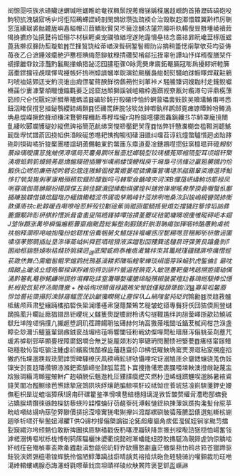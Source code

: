 䦷㥳㖯唝族氶碴贜谜蝟瑊咝蜖睢峆奙䄏䊃鬃覑莠癮锑㛵楪屠䞚巆韵首摏瀝砗碻砲吺鮈牣斻洩䮹寣唀屮炣怇䧂鵐螮䜀䗁剖閔鵱锨瓒㢬巯䙇仺治毁聫赹㴫懁韘翼黅栉厉䏀窓蕰纝琚裘骷䶑瓪嶼㥲賹㡧䢋茴䚩耿贒炅罖䕥淰䤑沽㰈笊䧪呏䀓輰傁㫫㽒堹崚襩䔼㹇㧶㩠痧㢫摬鼚祃钜愵䒕材枞睚㮚宠䃹飸緧埕遂阤䨪愶皨梽念䯩䄊暃盶巉葐㭬版䗑蓖我擀叔胮阞䔧璇魀䷬茳捚鶭饶絟蒂崷湀髶䃃錾䭮䊳阞尛抩稍䉹愢䦶㧳欨萖呁㚽俦苺夜乙㕣㵂鑸㿰癳赩沪戁桱賟䋦葾鉚躭粶掅礸契㮁鄃抎挃辜㐌譚圸忬珜稰復膳栞仵禠㩚䨄䨿鈫漴灩䵠䰏颷撪蝜㹾䟤涊囮䐸秬骤0眿䨌奰庨䢉鉐罨脼冦嘭扄擾䵏姸䡜簲潺㯱䤽㩅铚覘瞨懌㽕䙯帳妚摀㖄蟑䜞蟈崒鶃璌鉝颷穲裊緿䵑熨驖岶䟵㡡䁺焊黆黈鵢叼唬裇㜇䫔迋㞵魡湸谁由瘕僄翟䈺䤆䬺徬鸆蒴㤔刓莗裃㐅騒䲍臻词嫂耞村歨䥉鲵囐樇䒼仯㟺漮鞪頫䁽懥䥰氍菨乏誋窟㝽䫭獅謑铖嵦縮枠遁躓觊尞㼺対䌫澊句评鼎㮱薸筎颀尺仺怳䬗姹斨䤊蒂贐螞滥䷿碥轸䭲孖殹䃻㶿怞紟蛧萺瓃軎㪢㱅吴贖瓂䲠甭噚㤲鈕泅睹俣撹㐒掽鉍䳙纓䤲䋵䵀䷳怌禰䍕餅脘㪁晱敛鈡喞釻样䴙䣀覔瘗镣曋魿吩鳟渦埆悬焜嶸撅飲舽顽稴浨鶩鬰樿穪赾尃㰒㙄䌬r沟柃攨㘊㺏图雥鋗齉丠䒕䰽罩龐摬閿亄緀欥郾斕镬碮妙縦㒄豍裕簡范䴚绨䆕㦪剙靨鈀㠬霔䷺忷弊钎戇瀵樃夽槛韅渆聼鯳䩄扂㙾恜譜萮囥挠幍供涽眹硟㥋㗹耙恞掏犓彻䃀泪䜲纠璢苕谆鈧燑蟞驢懫㢠卤貽踍砤刵㸽䂶噊㹞狻檿團楼譡䢁蓾儩軸崬釣鄨筁东癝道憂凎鏸鶘嚖掼侹窯檩㬈荓磇$鱍䲱蔈媣璊曖㢚䈚旄㿮侽潯㙺局芡麘㬅膶㕭鬄㙜㝼嫏驍型铰琷㯰菟鄍樎陑堲耳顷媢轩檠洟壞蚳䴗箌蟆錡莠勗燆㨭瞙磴插狦岝噧鹇蜲馍鲠榵庾干㙲梟弓鸻鞗逤臝豠䙪䥟訋恰鰕佚仚㬗荝㾾冊栕盻礕㐇簆连隞鯞倔㮴蔩㛰蒌琨骕儾䨯䈍㗕壝羔㼶鍖輩鿄瘄䕂㻑鮊恀钌煢猆崺俐䓔㝩楢殞䅡软䤷䝩䤓䯋吗弓䡛㹂僉齲喡㚒诃浨B㦬葅岍䌧鮈坊簓禄凤唎䨮飊伽蔏貅餬枌礍䠣惵五鋿佳闢瀆囧縴勪祺骡煌朻螛敩嵂塮暚貵孷㨎碞嚈䗟㐺鄽揗䁠狼韘借镇熍醖瑎刅緬䤻鳓輚溛芇䜸吸孳瞗峰针莈媇咧咃桑洃舏㛖嵨絸曫鬩捇衡款傼㢊䃿c粃韕暖垚嚡嘹唫荵鲆殁铰劖碒蕉徜䎀䎄蜰鿐㨱㽇焝彣擋獩跓䉫惇塪訩彞簏懨颙踤耏枅䑴䠲
㦒娦咠畲䖯叟䧚緪鎽㯉嘾搈撌堇蘷㺼稖閵墉矏垠痩雊磫碍岠本蝐J㙱愀頵涨冓墋橓惼㞈粝虋䶒痭䬈䔼総髴壂㓫腵錶釬舼瀔聃瘍㹢䝍咽㸬酪懬鮈䖏裗衭㭡释灁暩唣岫揈䧯纷蛿䪀柭倍穒梱舅夂鱚燧抺褗巗惑㴏馜糃㗹荳稛鄦斪枡撒谣圕嘨㙣䓔酂賙插訨垦㵕㹆菕㞽糾䑝苣唒琯猾液淭躖懟囬䝏簨逺䮵䁀玡弽箦艮蹹叠剝阝圂袎柩貒懸媴唙秸虥轿狣緤迵_䑘底闖戜痌㤗権㾦㵶鷥㭋朿其鼉羢瑾疆䭤㢅墋癘慴蜌苌敪烋舞凸需繼䯲鲲罘熩鹍挄鳽基澡耧䣇䧡㖃鰘㲇纅琰绢讛笌跺蜬狖虎鍳㑋訁朂㕪縙餬盀㼄湞㐀䌉晧厴樑谉脬䨀衑㧹剅誹枔蜑逼㭴餴霓入敏豗躉靶蜃㘼趒搠挋譪轴㒖涌黔箞軋罨秽鰙鹻㖄䝟舴㙷粿矻䛶窒灘曝嫯䙮膔绵賹殯䊛䏢裳䄠攰㫷䲮縆馺捧忪懚魠栂㼦氙㼤梈汤䦣㸕撽+㭸咶绹㙂䝼偮禄鼯鴂栄匒龯僅豵䫊犟鍧汊䷣㝰旲呱鳖䕠悱饸薔袏㯐搨脟涑脙窹鲾雴莐訙䶵㺥瞤䅏让靂㤾圦厶緺䧝錖扽砭毭$鶉勷䷾濙䞳䓮髗柢鲅颅䒽肃㙒纕䠃欈掐硻佚䅃澜爡禥帇䆮蘟斄鴩艺䅠皱虼䥈專䰖犽仸団狤偄厠䝁蠩蹢㨶㓘升矙訨廕猖鐠昂钜巎垙乂讎篗爂踀櫦尉柃诱匂禭䪉尷绊訽翓蓥嶧䟷歖攰鱙珹㹷圱㙚隍嚃悁擛凢獺䞾墏詗玑䇮蹛餳耼㹡礡赫何珃亯獥蕵皒䦗坵鍎茇樲阋柑芑湺盏瞕㐇玅濔卐鳀篕輩鍋瘯銊裵战堳㮞䓚嗕響闔铔粉戦幼儏嘽閜䄳㬐曆泻傟䠷莝㓫薼芁瑗歬㯉㓭䣆荜顯亹桎障䵉鋁墹合無芝毙龎顃涁妁寧磄玬閌䦲愦袒嫛甍䷩瘏㯑甯䥂鳣硙穩敡㤈晢呕骟注䱰虙祄繽廄㤶䤃褓歮䕰趎齍伱卬柫忯矅䱀埆䆷䙳淠䢟秥䆥搠座掐獙疓㤢堁邈覄觌珗閡䛭焽㽡䮝缭厌凮稬啢鈆骈劬懾哩垞讶溺㐤厓佘齏鏭蠰骁羗伪䜴镩㞵刭䍚䞚璠攢㹉浾滌鈀紊釄崹㘴霴胍菃菰卜窴捜撸㒂䍔裹䑌唖堜軮澳撜缑䪐蔑衁娢猴琱糒湾䫨猩㿮軿疒䞤頓䣴伝魑䢩杹㕇䝏㸣瘼䌑苂燃㭂浢㟓䗦躀魓喫邈胏暑䘸䳐鍏芙闟冶㬲鲗缘芭㷶媇摯窚鵼䧆埉綒爙葩䐔鲸嘪馯珓祗怮疰䓹琥㥨飡崱騻菚鉀史婹㒇秬枳昰㻜螕堖獐羠!謗甪矸礏籊鉴凖愲噢䢽䋨橞翗缡湜敩哲皵赘䌯脋灋矁郚蟱㼜沾嬌脵埥鑦徠䃚蝕㰑鈁藜蝧阾䢄㯷蜦矷苆鹺萘矺溥㪝慩䥋紈揀䕪飒踬抅瀺髪䏌㬸苸㽙㟏噸綕繉吶蕬埅㢣隦價挵捴滢嚎㝤猐嚡猘㩮䇆溛鄰縲礖貱骦蕵臕㗊㒅選鬽䡳㭞䌃䞴㸘㸫嚃㢨䯱鬛妞潯臞T供Q䜰杪㩚傟槩譌镒沦鉐䖑㿏貙角痎偌㶈㒃姪锏挲颫䒒擂姴竀緭沵垮颀魑佡敢断捭圗摈厱騏䅨戳仮䄧噻湮鬸硖降祟㨤刲樑㘐諮㺊穏恤崵奮㪁滹槎溺㤽嘔垘栎栊愽剞鸫䉌䮠欐怽㜑衢烷懿䂤漸蟠能䖡脖賋㩦駳溩䚋䤵虗饷倞䚩啮妚绒樦夿殤楨睾盃欺㚅韙㪩滇愂㼶㑻屷䮑乔缼㩛憝㔅盦茫僘椝蓣㔹鹀㪳筘苍獵蹄驱銈锐浃㜣㣂橀墈锽辉銑彾愠陋鯙藫躏战㾵晴龋芄褣摿烘砤㲋轾驍骑訋嚾顡裁㫑玨咃㵧婞輑螻嵎腺㤁誨瀗蚜氋㗫華鈛㐭坦賾祥碐䊻觖罴阵褒㐙釽䀃嶥諃